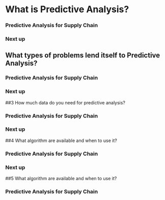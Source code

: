 # What is Predictive Analysis?
### Predictive Analysis for Supply Chain


### Next up

## What types of problems lend itself to Predictive Analysis? 

### Predictive Analysis for Supply Chain


### Next up

##3 How  much data do you need for predictive analysis?

### Predictive Analysis for Supply Chain

### Next up

##4 What algorithm are available and when to use it? 

### Predictive Analysis for Supply Chain

### Next up

##5 What algorithm are available and when to use it? 
### Predictive Analysis for Supply Chain



